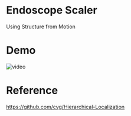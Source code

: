 # Endoscope Scaler
Using Structure from Motion

# Demo
<img src="https://user-images.githubusercontent.com/86188415/219588021-9feda827-930f-4246-9cb6-498fb587fab1.mp4" alt="video" controls="controls" style="max">

# Reference 
https://github.com/cvg/Hierarchical-Localization 


